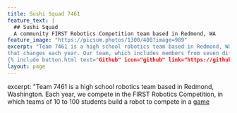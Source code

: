 ```yaml
---
title: Sushi Squad 7461
feature_text: |
  ## Sushi Squad
  A community FIRST Robotics Competition team based in Redmond, WA
feature_image: "https://picsum.photos/1300/400?image=989"
excerpt: "Team 7461 is a high school robotics team based in Redmond, Washington. Each year, we compete in the FIRST Robotics Competition, in which teams of 10 to 100 students build a robot to compete in a [game](https://www.youtube.com/watch?v=gmiYWTmFRVE)
that changes each year. Our team, which includes members from seven different schools, is largely student led, depending off of donations and sponsorships to continue running.
{% include button.html text="Github" icon="github" link="https://github.com/SushiSquad7461" color="#0366d6" %}
layout: page
---
```


excerpt: "Team 7461 is a high school robotics team based in Redmond, Washington. Each year, we compete in the FIRST Robotics Competition, in which teams of 10 to 100 students build a robot to compete in a [game](https://www.youtube.com/watch?v=gmiYWTmFRVE)

